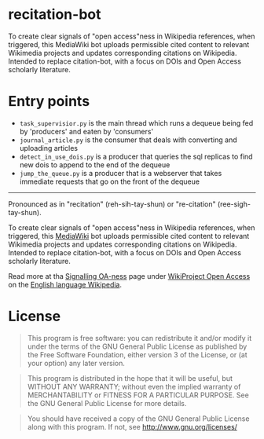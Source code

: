 recitation-bot
==============

To create clear signals of "open access"ness in Wikipedia references, when triggered, this MediaWiki bot uploads permissible cited content to relevant Wikimedia projects and updates corresponding citations on Wikipedia. Intended to replace citation-bot, with a focus on DOIs and Open Access scholarly literature.

Entry points
============

+ `task_supervisior.py` is the main thread which runs a dequeue being fed by 'producers' and eaten by 'consumers'
+ `journal_article.py` is the consumer that deals with converting and uploading articles
+ `detect_in_use_dois.py` is a producer that queries the sql replicas to find new dois to append to the end of the dequeue
+ `jump_the_queue.py` is a producer that is a webserver that takes immediate requests that go on the front of the dequeue

----

Pronounced as in "recitation" (reh-sih-tay-shun) or "re-citation" (ree-sigh-tay-shun).

To create clear signals of "open access"ness in Wikipedia references, when triggered, this [MediaWiki](https://mediawiki.org/) bot uploads permissible cited content to relevant Wikimedia projects and updates corresponding citations on Wikipedia. Intended to replace citation-bot, with a focus on DOIs and Open Access scholarly literature.

Read more at tha [Signalling OA-ness](https://en.wikipedia.org/wiki/Wikipedia:WikiProject_Open_Access/Signalling_OA-ness) page under [WikiProject Open Access](https://en.wikipedia.org/wiki/Wikipedia:WikiProject_Open_Access) on the [English language Wikipedia](https://en.wikipedia.org/).

License
=======

> This program is free software: you can redistribute it and/or modify
> it under the terms of the GNU General Public License as published by
> the Free Software Foundation, either version 3 of the License, or
> (at your option) any later version.

> This program is distributed in the hope that it will be useful,
> but WITHOUT ANY WARRANTY; without even the implied warranty of
> MERCHANTABILITY or FITNESS FOR A PARTICULAR PURPOSE.  See the
> GNU General Public License for more details.

> You should have received a copy of the GNU General Public License
> along with this program.  If not, see <http://www.gnu.org/licenses/>